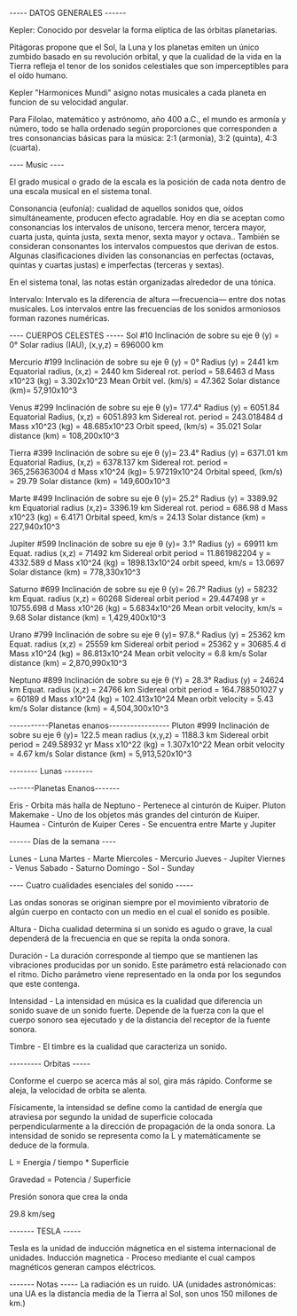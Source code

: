 ----- DATOS GENERALES ------

Kepler: Conocido por desvelar la forma elíptica de las órbitas planetarias.

Pitágoras propone que el Sol, la Luna y los planetas emiten un único zumbido basado en su revolución orbital, y que la cualidad de la vida en la Tierra refleja el tenor de los sonidos celestiales que son imperceptibles para el oído humano.

Kepler "Harmonices Mundi" asigno notas musicales a cada planeta en funcion de su velocidad angular.

Para Filolao, matemático y astrónomo, año 400 a.C., el mundo es armonía y número, todo se halla ordenado según proporciones que corresponden a tres consonancias básicas para la música: 2:1 (armonía), 3:2 (quinta), 4:3 (cuarta).

---- Music ----

El grado musical o grado de la escala es la posición de cada nota dentro de una escala musical en el sistema tonal.

Consonancia (eufonía): cualidad de aquellos sonidos que, oídos simultáneamente, producen efecto agradable.
Hoy en día se aceptan como consonancias los intervalos de unísono, tercera menor, tercera mayor, cuarta justa, quinta justa, sexta menor, sexta mayor y octava.. También se consideran consonantes los intervalos compuestos que derivan de estos. Algunas clasificaciones dividen las consonancias en perfectas (octavas, quintas y cuartas justas) e imperfectas (terceras y sextas).

En el sistema tonal, las notas están organizadas alrededor de una tónica.

Intervalo: 
Intervalo es la diferencia de altura —frecuencia— entre dos notas musicales.
Los intervalos entre las frecuencias de los sonidos armoniosos forman razones numéricas.


---- CUERPOS CELESTES -----
Sol #10
Inclinación de sobre su eje θ (y) = 0°
Solar radius (IAU), (x,y,z)    = 696000 km

Mercurio #199
Inclinación de sobre su eje θ (y) = 0° 
Radius (y)  =  2441 km
Equatorial radius, (x,z) = 2440 km
Sidereal rot. period  =    58.6463 d
Mass x10^23 (kg)      =     3.302x10^23
Mean Orbit vel.  (km/s) = 47.362
Solar distance (km)= 57,910x10^3

Venus #299
Inclinación de sobre su eje θ (y)= 177.4°
Radius (y) =  6051.84
Equatorial Radius, (x,z) = 6051.893 km 
Sidereal rot. period  =   243.018484 d
Mass x10^23 (kg)      =    48.685x10^23
Orbit speed, (km/s)     =   35.021
Solar distance (km) =  108,200x10^3

Tierra #399
Inclinación de sobre su eje θ (y)= 23.4°
Radius (y)    = 6371.01 km
Equatorial Radius, (x,z) = 6378.137 km
Sidereal rot. period  =   365,256363004 d
Mass x10^24 (kg)= 5.97219x10^24
Orbital speed, (km/s)  = 29.79
Solar distance (km) = 149,600x10^3

Marte #499
Inclinación de sobre su eje θ (y)= 25.2°
Radius (y) = 3389.92 km
Equatorial radius (x,z)=  3396.19 km
Sidereal rot. period  =   686.98 d 
Mass x10^23 (kg)      =    6.4171
Orbital speed,  km/s  =  24.13
Solar distance (km) = 227,940x10^3

Jupiter #599
Inclinación de sobre su eje θ (y)= 3.1°
Radius (y) = 69911 km
Equat. radius (x,z) = 71492 km
Sidereal orbit period = 11.861982204 y =  4332.589 d
Mass x10^24 (kg)      = 1898.13x10^24
orbit speed, km/s = 13.0697 
Solar distance (km) = 778,330x10^3

Saturno #699
Inclinación de sobre su eje θ (y)= 26.7°
Radius (y) = 58232 km
Equat. radius (x,z) = 60268
Sidereal orbit period = 29.447498 yr = 10755.698 d 
Mass x10^26 (kg)      = 5.6834x10^26
Mean orbit velocity, km/s    =  9.68
Solar distance (km)  = 1,429,400x10^3

Urano #799
Inclinación de sobre su eje θ (y)= 97.8.°
Radius (y) = 25362 km
Equat. radius (x,z) = 25559 km
Sidereal orbit period = 25362 y =  30685.4 d
Mass x10^24 (kg)      = 86.813x10^24
Mean orbit velocity    =  6.8 km/s
Solar distance (km) = 2,870,990x10^3

Neptuno #899
Inclinación de sobre su eje θ (Y) = 28.3°
Radius (y) = 24624 km
Equat. radius (x,z) =  24766 km
Sidereal orbit period = 164.788501027 y = 60189 d 
Mass x10^24 (kg)      = 102.413x10^24
Mean orbit velocity    =  5.43 km/s 
Solar distance (km) = 4,504,300x10^3

-----------Planetas enanos-----------------
Pluton #999
Inclinación de sobre su eje θ (y)= 122.5
mean radius (x,y,z) = 1188.3 km
Sidereal orbit period = 249.58932 yr
Mass x10^22 (kg)      = 1.307x10^22
Mean orbit velocity   = 4.67 km/s 
Solar distance (km) = 5,913,520x10^3



-------- Lunas --------



-------Planetas Enanos-------

Eris - Orbita más halla de Neptuno - Pertenece al cinturón de Kuiper.
Pluton
Makemake - Uno de los objetos más grandes del cinturón de Kuiper.
Haumea - Cinturón de Kuiper
Ceres - Se encuentra entre Marte y Jupiter


------ Días de la semana ----

Lunes - Luna
Martes - Marte
Miercoles - Mercurio
Jueves - Jupiter
Viernes - Venus
Sabado - Saturno
Domingo - Sol - Sunday


---- Cuatro cualidades esenciales del sonido -----

Las ondas sonoras se originan siempre por el movimiento vibratorio de algún cuerpo en contacto con un medio en el cual el sonido es posible.


Altura -  Dicha cualidad determina si un sonido es agudo o grave, la cual dependerá de la frecuencia en que se repita la onda sonora.

Duración - La duración corresponde al tiempo que se mantienen las vibraciones producidas por un sonido. Este parámetro está relacionado con el ritmo. Dicho parámetro viene representado en la onda por los segundos que este contenga.

Intensidad - La intensidad en música es la cualidad que diferencia un sonido suave de un sonido fuerte. Depende de la fuerza con la que el cuerpo sonoro sea ejecutado y de la distancia del receptor de la fuente sonora.

Timbre - El timbre es la cualidad que caracteriza un sonido.

--------- Orbitas -----

Conforme el cuerpo se acerca más al sol, gira más rápido.
Conforme se aleja, la velocidad de orbita se alenta.

Físicamente, la intensidad se define como la cantidad de energía que atraviesa por segundo la unidad de superficie colocada perpendicularmente a la dirección de propagación de la onda sonora.
La intensidad de sonido se representa como la L y matemáticamente se deduce de la formula.

L = Energia / tiempo * Superficie

Gravedad = Potencia / Superficie

Presión sonora que crea la onda

29.8 km/seg


------- TESLA -----

Tesla es la unidad de inducción mágnetica en el sistema internacional de unidades.
Inducción magnetica - Proceso mediante el cual campos magnéticos generan campos eléctricos.



------- Notas -----
La radiación es un ruido.
UA (unidades astronómicas: una UA es la distancia media de la Tierra al Sol, son unos 150 millones de km.)








